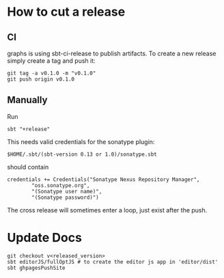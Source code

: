 How to cut a release
====================

## CI

graphs is using sbt-ci-release to publish artifacts.
To create a new release simply create a tag and push it:

```
git tag -a v0.1.0 -m "v0.1.0"
git push origin v0.1.0
```

## Manually

Run 
  
    sbt "+release"
  
This needs valid credentials for the sonatype plugin:

```
$HOME/.sbt/(sbt-version 0.13 or 1.0)/sonatype.sbt
```

should contain

```
credentials += Credentials("Sonatype Nexus Repository Manager",
        "oss.sonatype.org",
        "(Sonatype user name)",
        "(Sonatype password)")
```

The cross release will sometimes enter a loop, just exist after the push.

Update Docs
===========

```
git checkout v<released_version>
sbt editorJS/fullOptJS # to create the editor js app in 'editor/dist'
sbt ghpagesPushSite
```

